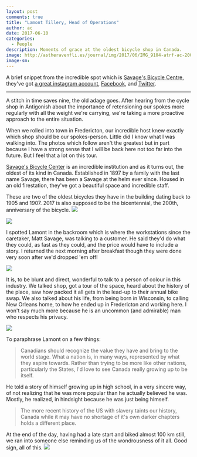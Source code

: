 ```yaml
---
layout: post
comments: true
title: "Lamont Tillery, Head of Operations"
author: ac
date: 2017-06-10
categories:
  - People
description: Moments of grace at the oldest bicycle shop in Canada.
image: http://astheravenfli.es/journal/img/2017/06/IMG_9104-atrf-ac-2000-web.jpg
image-sm:
---
```

A brief snippet from the incredible spot which is [Savage's Bicycle Centre](https://sbcoutlet.com/), they've got [a great instagram account](), [Facebook](https://www.facebook.com/SavagesBikeCentre), and [Twitter](https://twitter.com/SavagesBikeShop). 

***

A stitch in time saves nine, the old adage goes. After hearing from the cycle shop in Antigonish about the importance of retensioning our spokes more regularly with all the weight we're carrying, we're taking a more proactive approach to the entire situation. 

When we rolled into town in Fredericton, our incredible host knew exactly which shop should be our spokes-person. Little did I know what I was walking into. The photos which follow aren't the greatest but in part because I have a strong sense that I will be back here not too far into the future. But I feel that a lot on this tour.

[Savage's Bicycle Center](http://savages.ca) is an incredible institution and as it turns out, the oldest of its kind in Canada. Established in 1897 by a family with the last name Savage, there has been a Savage at the helm ever since. Housed in an old firestation, they've got a beautiful space and incredible staff.

These are two of the oldest bicycles they have in the building dating back to 1905 and 1907. 2017 is also supposed to be the bicentennial, the 200th, anniversary of the bicycle.
<img src="http://astheravenfli.es/journal/img/2017/06/IMG_9096-atrf-ac-2000-web.jpg">

<img src="http://astheravenfli.es/journal/img/2017/06/IMG_9097-atrf-ac-2000-web.jpg">

I spotted Lamont in the backroom which is where the workstations since the caretaker, Matt Savage, was talking to a customer. He said they'd do what they could, as fast as they could, and the price would have to include a story. I returned the next morning after breakfast though they were done very soon after we'd dropped 'em off!

<img src="http://astheravenfli.es/journal/img/2017/06/IMG_9102-atrf-ac-2000-web.jpg">

It is, to be blunt and direct, wonderful to talk to a person of colour in this industry. We talked shop, got a tour of the space, heard about the history of the place, saw how packed it all gets in the lead-up to their annual bike swap. We also talked about his life, from being born in Wisconsin, to calling New Orleans home, to how he ended up in Fredericton and working here. I won't say much more because he is an uncommon (and admirable) man who respects his privacy. 

<img src="http://astheravenfli.es/journal/img/2017/06/IMG_9106-atrf-ac-2000-web.jpg">

To paraphrase Lamont on a few things:
<blockquote>Canadians should recognize the value they have and bring to the world stage. What a nation is, in many ways, represented by what they aspire towards. Rather than trying to be more like other nations, particularly the States, I'd love to see Canada really growing up to be itself.</blockquote>

He told a story of himself growing up in high school, in a very sincere way, of not realizing that he was more popular than he actually believed he was. Mostly, he realized, in hindsight because he was just being himself. 

<blockquote>The more recent history of the US with slavery taints our history, Canada while it may have no shortage of it's own darker chapters holds a different place.</blockquote>

At the end of the day, having had a late start and biked almost 100 km still, we ran into someone else reminding us of the wondrousness of it all. Good sign, all of this. 
<img src="http://astheravenfli.es/journal/img/2017/06/IMG_9145-atrf-ac-2000-web.jpg">
